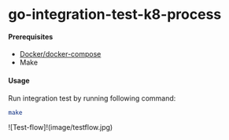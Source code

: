 # go-integration-test-k8-process

#### Prerequisites

- [Docker/docker-compose](https://www.docker.com/)
- Make

#### Usage

Run integration test by running following command:

```sh
make
```
![Test-flow]!(image/testflow.jpg)



